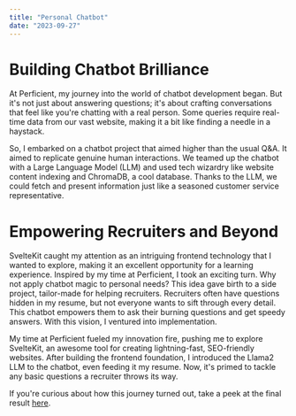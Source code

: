 ```yaml
---
title: "Personal Chatbot"
date: "2023-09-27"
---
```


# Building Chatbot Brilliance

At Perficient, my journey into the world of chatbot development began. But it's not just about answering questions; it's about crafting conversations that feel like you're chatting with a real person. Some queries require real-time data from our vast website, making it a bit like finding a needle in a haystack.

So, I embarked on a chatbot project that aimed higher than the usual Q&A. It aimed to replicate genuine human interactions. We teamed up the chatbot with a Large Language Model (LLM) and used tech wizardry like website content indexing and ChromaDB, a cool database. Thanks to the LLM, we could fetch and present information just like a seasoned customer service representative.

# Empowering Recruiters and Beyond

SvelteKit caught my attention as an intriguing frontend technology that I wanted to explore, making it an excellent opportunity for a learning experience. Inspired by my time at Perficient, I took an exciting turn. Why not apply chatbot magic to personal needs? This idea gave birth to a side project, tailor-made for helping recruiters. Recruiters often have questions hidden in my resume, but not everyone wants to sift through every detail. This chatbot empowers them to ask their burning questions and get speedy answers. With this vision, I ventured into implementation.

My time at Perficient fueled my innovation fire, pushing me to explore SvelteKit, an awesome tool for creating lightning-fast, SEO-friendly websites. After building the frontend foundation, I introduced the Llama2 LLM to the chatbot, even feeding it my resume. Now, it's primed to tackle any basic questions a recruiter throws its way.

If you're curious about how this journey turned out, take a peek at the final result [here](https://portfolio-chatbot-gi2e6smr4a-uc.a.run.app).

